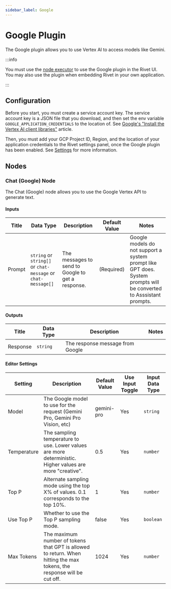 ```yaml
---
sidebar_label: Google
---
```


# Google Plugin

The Google plugin allows you to use Vertex AI to access models like Gemini.

:::info

You must use the [node executor](../../executors.md) to use the Google plugin in the Rivet UI. You may also use the plugin when embedding Rivet in your own application.

:::

## Configuration

Before you start, you must create a service account key. The service account key is a JSON file that you download, and then set the env variable `GOOGLE_APPLICATION_CREDENTIALS` to the location of. See [Google's "Install the Vertex AI client libraries"](https://cloud.google.com/vertex-ai/docs/start/client-libraries) article.

Then, you must add your GCP Project ID, Region, and the location of your application credentials to the Rivet settings panel, once the Google plugin has been enabled. See [Settings](../../../getting-started/setup.md) for more information.

## Nodes

### Chat (Google) Node

The Chat (Google) node allows you to use the Google Vertex API to generate text.

#### Inputs

| Title  | Data Type                                                    | Description                                       | Default Value | Notes                                                                                                                                                      |
| ------ | ------------------------------------------------------------ | ------------------------------------------------- | ------------- | ---------------------------------------------------------------------------------------------------------------------------------------------------------- |
| Prompt | `string` or `string[]` or `chat-message` or `chat-message[]` | The messages to send to Google to get a response. | (Required)    | Google models do not support a system prompt like GPT does. System prompts will be converted to Asssistant prompts. |

#### Outputs

| Title    | Data Type | Description                      | Notes |
| -------- | --------- | -------------------------------- | ----- |
| Response | `string`  | The response message from Google |       |

#### Editor Settings

| Setting     | Description                                                                                                            | Default Value | Use Input Toggle | Input Data Type |
| ----------- | ---------------------------------------------------------------------------------------------------------------------- | ------------- | ---------------- | --------------- |
| Model       | The Google model to use for the request (Gemini Pro, Gemini Pro Vision, etc)                                            | gemini-pro      | Yes              | `string`        |
| Temperature | The sampling temperature to use. Lower values are more deterministic. Higher values are more "creative".               | 0.5           | Yes              | `number`        |
| Top P       | Alternate sampling mode using the top X% of values. 0.1 corresponds to the top 10%.                                    | 1             | Yes              | `number`        |
| Use Top P   | Whether to use the Top P sampling mode.                                                                                | false         | Yes              | `boolean`       |
| Max Tokens  | The maximum number of tokens that GPT is allowed to return. When hitting the max tokens, the response will be cut off. | 1024          | Yes              | `number`        |
